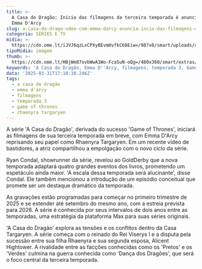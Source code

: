 ```yaml
---
title: >-
  A Casa do Dragão: Início das filmagens da terceira temporada é anunciado por
  Emma D'Arcy
slug: a-casa-do-drago-vdeo-com-emma-darcy-anuncia-incio-das-filmagens-do-3-ano
categoria: SÉRIES E TV
midia: >-
  https://cdn.ome.lt/iJVJ6qzLxCPXyBEvmHvfkC68Eiw=/987x0/smart/uploads/conteudo/fotos/OMELETE_CAPA_-_2025-03-31T133918.713.png
tipoMidia: imagem
thumb: >-
  https://cdn.ome.lt/HBjWm87ovbWwA1Wo-FcaSuN-oQg=/480x360/smart/extras/conteudos/omelete_THUMB_-_2025-03-31T133931.035.png
keywords: 'A Casa do Dragão, Emma D''Arcy, filmagens, temporada 3, Game of Thrones'
data: '2025-03-31T17:10:38.246Z'
tags:
  - a casa do dragão
  - emma d'arcy
  - filmagens
  - temporada 3
  - game of thrones
  - rhaenyra targaryen
---
```


A série 'A Casa do Dragão', derivada do sucesso 'Game of Thrones', iniciará as filmagens de sua terceira temporada em breve, com Emma D'Arcy reprisando seu papel como Rhaenyra Targaryen. Em um recente vídeo de bastidores, a atriz compartilhou a empolgação com o novo ciclo da série.

Ryan Condal, showrunner da série, revelou ao GoldDerby que a nova temporada adaptará quatro grandes eventos dos livros, prometendo um espetáculo ainda maior. 'A escala dessa temporada será alucinante', disse Condal. Ele também mencionou a introdução de um episódio conceitual que promete ser um destaque dramático da temporada.

As gravações estão programadas para começar no primeiro trimestre de 2025 e se estender até setembro do mesmo ano, com a estreia prevista para 2026. A série é conhecida por seus intervalos de dois anos entre as temporadas, uma estratégia da plataforma Max para suas séries originais.

'A Casa do Dragão' explora as tensões e os conflitos dentro da Casa Targaryen. A série começa com o reinado do Rei Viserys I e a disputa pela sucessão entre sua filha Rhaenyra e sua segunda esposa, Alicent Hightower. A rivalidade entre as facções conhecidas como os 'Pretos' e os 'Verdes' culmina na guerra conhecida como 'Dança dos Dragões', que será o foco central da terceira temporada.
